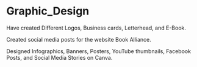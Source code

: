 # Graphic_Design
Have created Different Logos, Business cards, Letterhead, and E-Book.

Created social media posts for the website Book Alliance.

Designed Infographics, Banners, Posters, YouTube thumbnails, Facebook Posts, and Social Media Stories on Canva.







